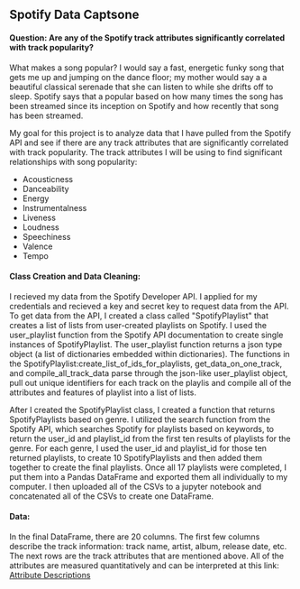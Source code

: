## Spotify Data Captsone
#### Question: Are any of the Spotify track attributes significantly correlated with track popularity? 
What makes a song popular? I would say a fast, energetic funky song that gets me up and jumping on the dance floor; my mother would say a 
a beautiful classical serenade that she can listen to while she drifts off to sleep. Spotify says that a popular based 
on how many times the song has been streamed since its inception on Spotify and how recently that song has been streamed. 

My goal for this project is to analyze data that I have pulled from the Spotify API and see if there are any track attributes 
that are significantly correlated with track popularity. 
The track attributes I will be using to find significant relationships with song popularity: 

  - Acousticness
  - Danceability
  - Energy
  - Instrumentalness
  - Liveness 
  - Loudness 
  - Speechiness 
  - Valence
  - Tempo
  
#### Class Creation and Data Cleaning: 
I recieved my data from the Spotify Developer API. I applied for my credentials and recieved a key and secret key to request 
data from the API. To get data from the API, I created a class called "SpotifyPlaylist" that creates a list of lists from 
user-created playlists on Spotify. I used the user_playlist function from the Spotify API documentation to create single instances of 
SpotifyPlaylist. The user_playlist function returns a json type object (a list of dictionaries embedded within dictionaries).
The functions in the SpotifyPlaylist:create_list_of_ids_for_playlists, get_data_on_one_track, and compile_all_track_data
parse through the json-like user_playlist object, pull out unique identifiers for each track on the playlis and compile 
all of the attributes and features of playlist into a list of lists. 

After I created the SpotifyPlaylist class, I created a function that returns SpotifyPlaylists based on genre. I utilized the 
search function from the Spotify API, which searches Spotify for playlists based on keywords, to return the user_id and playlist_id 
from the first ten results of playlists for the genre. For each genre, I used the user_id and playlist_id for those ten returned playlists,
to create 10 SpotifyPlaylists and then added them together to create the final playlists. Once all 17 playlists were completed, 
I put them into a Pandas DataFrame and exported them all individually to my computer. I then uploaded all of the CSVs 
to a jupyter notebook and concatenated all of the CSVs to create one DataFrame. 

#### Data: 
In the final DataFrame, there are 20 columns. The first few columns describe the track information: track name, artist, album, release date, etc.
The next rows are the track attributes that are mentioned above. All of the attributes are measured quantitatively and can be interpreted 
at this link: [Attribute Descriptions](https://developer.spotify.com/documentation/web-api/reference/tracks/get-audio-features/)

